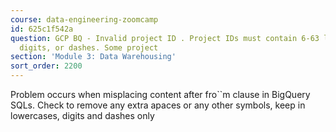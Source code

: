 ```yaml
---
course: data-engineering-zoomcamp
id: 625c1f542a
question: GCP BQ - Invalid project ID . Project IDs must contain 6-63 lowercase letters,
  digits, or dashes. Some project
section: 'Module 3: Data Warehousing'
sort_order: 2200
---
```


Problem occurs when misplacing content after fro``m clause in BigQuery SQLs.
Check to remove any extra apaces or any other symbols, keep in lowercases, digits and dashes only

